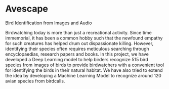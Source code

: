 # Avescape
Bird Identification from Images and Audio

Birdwatching today is more than just a recreational activity. Since time immemorial, it has been a common hobby such that the newfound empathy for such creatures has helped drum out dispassionate killing. However, identifying their species often requires meticulous searching through encyclopaedias, research papers and books. In this project, we have developed a Deep Learning model to help birders recognize 515 bird species from images of birds to provide birdwatchers with a convenient tool for identifying the birds in their natural habitat. We have also tried to extend the idea by developing a Machine Learning Model to recognize around 120 avian species from birdcalls.